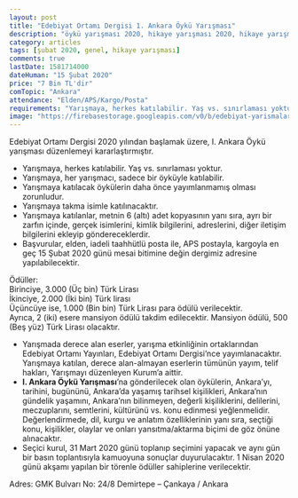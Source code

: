 ```yaml
---
layout: post
title: "Edebiyat Ortamı Dergisi 1. Ankara Öykü Yarışması"
description: "öykü yarışması 2020, hikaye yarışması 2020, hikaye yarışmaları, öykü yarışmaları"
category: articles
tags: [şubat 2020, genel, hikaye yarışması]
comments: true
lastDate: 1581714000
dateHuman: "15 Şubat 2020"
price: "7 Bin TL'dir"
comTopic: "Ankara"
attendance: "Elden/APS/Kargo/Posta"
requirements: "Yarışmaya, herkes katılabilir. Yaş vs. sınırlaması yoktur"
image: "https://firebasestorage.googleapis.com/v0/b/edebiyat-yarismalari.appspot.com/o/edebiyat-ortami-1-ankara-oyku-yarismasi.jpg?alt=media&token=4b64a3da-89b0-4735-b129-364c8dfe0e56"
---
```


Edebiyat Ortamı Dergisi 2020 yılından başlamak üzere, I. Ankara Öykü yarışması düzenlemeyi kararlaştırmıştır.
- Yarışmaya, herkes katılabilir. Yaş vs. sınırlaması yoktur.
- Yarışmaya, her yarışmacı, sadece bir öyküyle katılabilir.
- Yarışmaya katılacak öykülerin daha önce yayımlanmamış olması zorunludur.
- Yarışmaya takma isimle katılınacaktır.
- Yarışmaya katılanlar, metnin 6 (altı) adet kopyasının yanı sıra, ayrı bir zarfın içinde, gerçek isimlerini, kimlik bilgilerini, adreslerini, diğer iletişim bilgilerini ekleyip göndereceklerdir.
- Başvurular, elden, iadeli taahhütlü posta ile, APS postayla, kargoyla en geç 15 Şubat 2020 günü mesai bitimine değin dergimiz adresine yapılabilecektir.

Ödüller:  
Birinciye, 3.000 (Üç bin) Türk Lirası  
İkinciye, 2.000 (İki bin) Türk lirası  
Üçüncüye ise, 1.000 (Bin bin) Türk Lirası para ödülü verilecektir.  
Ayrıca, 2 (iki) esere mansiyon ödülü takdim edilecektir. Mansiyon ödülü, 500 (Beş yüz) Türk Lirası olacaktır.

- Yarışmada derece alan eserler, yarışma etkinliğinin ortaklarından Edebiyat Ortamı Yayınları, Edebiyat Ortamı Dergisi’nce yayımlanacaktır. Yarışmaya katılan, derece alan-almayan eserlerin tümünün yayım, telif hakları, Yarışmayı düzenleyen Kurum’a aittir.
- **I. Ankara Öykü Yarışması**’na gönderilecek olan öykülerin, Ankara’yı, tarihini, bugününü, Ankara’da yaşamış tarihsel kişilikleri, Ankara’nın gündelik yaşamını, Ankara’nın bilinmeyen, değerli kişiliklerini, delilerini, meczuplarını, semtlerini, kültürünü vs. konu edinmesi yeğlenmelidir. Değerlendirmede, dil, kurgu ve anlatım özelliklerinin yanı sıra, seçtiği konu, kişilikler, olaylar ve onları yansıtma/aktarma biçimi de göz önüne alınacaktır.
- Seçici kurul, 31 Mart 2020 günü toplanıp seçimini yapacak ve aynı gün bir basın toplantısıyla kamuoyuna sonuçlar duyurulacaktır. 1 Nisan 2020 günü akşamı yapılan bir törenle ödüller sahiplerine verilecektir.

Adres: GMK Bulvarı No: 24/8 Demirtepe – Çankaya / Ankara